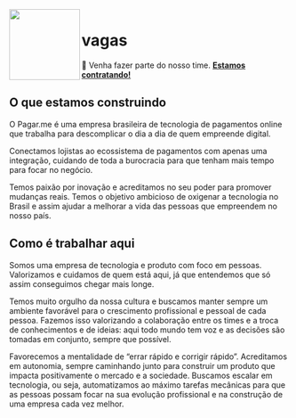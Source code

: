 <img src="https://github.com/pagarme.png?v=4&s=200" width="127px" height="127px" align="left"/>

# vagas

:handshake: Venha fazer parte do nosso time. [**Estamos contratando!**](https://pagarme.workable.com)

## O que estamos construindo

O Pagar.me é uma empresa brasileira de tecnologia de pagamentos online que trabalha para descomplicar o dia a dia de quem empreende digital.

Conectamos lojistas ao ecossistema de pagamentos com apenas uma integração, cuidando de toda a burocracia para que tenham mais tempo para focar no negócio.

Temos paixão por inovação e acreditamos no seu poder para promover mudanças reais. Temos o objetivo ambicioso de oxigenar a tecnologia no Brasil e assim ajudar a melhorar a vida das pessoas que empreendem no nosso país.

## Como é trabalhar aqui

Somos uma empresa de tecnologia e produto com foco em pessoas. Valorizamos e cuidamos de quem está aqui, já que entendemos que só assim conseguimos chegar mais longe.

Temos muito orgulho da nossa cultura e buscamos manter sempre um ambiente favorável para o crescimento profissional e pessoal de cada pessoa. Fazemos isso valorizando a colaboração entre os times e a troca de conhecimentos e de ideias: aqui todo mundo tem voz e as decisões são tomadas em conjunto, sempre que possível.

Favorecemos a mentalidade de “errar rápido e corrigir rápido”. Acreditamos em autonomia, sempre caminhando junto para construir um produto que impacta positivamente o mercado e a sociedade. Buscamos escalar em tecnologia, ou seja, automatizamos ao máximo tarefas mecânicas para que as pessoas possam focar na sua evolução profissional e na construção de uma empresa cada vez melhor.


